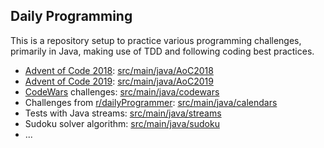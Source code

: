 ## Daily Programming

This is a repository setup to practice various programming challenges, primarily in Java, making use of TDD and following coding best practices.



- [Advent of Code 2018](https://adventofcode.com/2018): [src/main/java/AoC2018
](https://github.com/martapanc/dailyProgramming/tree/master/src/main/java/AoC2018
)
- [Advent of Code 2019](https://adventofcode.com/2019): [src/main/java/AoC2019
](https://github.com/martapanc/dailyProgramming/tree/master/src/main/java/AoC2019
)
- [CodeWars](https://www.codewars.com/) challenges: [src/main/java/codewars](https://github.com/martapanc/dailyProgramming/tree/master/src/main/java/codewars)
- Challenges from [r/dailyProgrammer](https://www.reddit.com/r/dailyprogrammer/): [src/main/java/calendars](https://github.com/martapanc/dailyProgramming/tree/master/src/main/java/calendars)
- Tests with Java streams: [src/main/java/streams](https://github.com/martapanc/dailyProgramming/tree/master/src/main/java/streams)
- Sudoku solver algorithm: [src/main/java/sudoku](https://github.com/martapanc/dailyProgramming/tree/master/src/main/java/sudoku)
- ...
